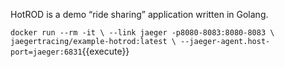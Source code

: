 HotROD is a demo “ride sharing” application written in Golang.

`docker run --rm -it \
  --link jaeger -p8080-8083:8080-8083 \
  jaegertracing/example-hotrod:latest \
  --jaeger-agent.host-port=jaeger:6831`{{execute}}
